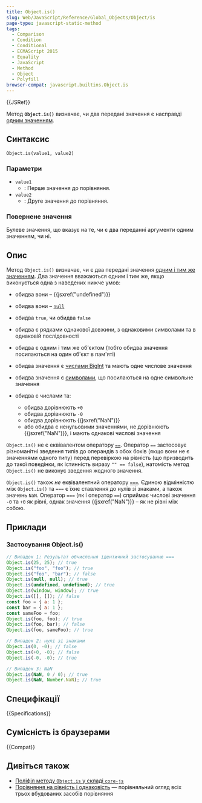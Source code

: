 ```yaml
---
title: Object.is()
slug: Web/JavaScript/Reference/Global_Objects/Object/is
page-type: javascript-static-method
tags:
  - Comparison
  - Condition
  - Conditional
  - ECMAScript 2015
  - Equality
  - JavaScript
  - Method
  - Object
  - Polyfill
browser-compat: javascript.builtins.Object.is
---
```


{{JSRef}}

Метод **`Object.is()`** визначає, чи два передані значення є насправді [одним значенням](/uk/docs/Web/JavaScript/Equality_comparisons_and_sameness#rivnist-odnoho-znachennia-za-dopomohoiu-object-is).

## Синтаксис

```js-nolint
Object.is(value1, value2)
```

### Параметри

- `value1`
  - : Перше значення до порівняння.
- `value2`
  - : Друге значення до порівняння.

### Повернене значення

Булеве значення, що вказує на те, чи є два переданні аргументи одним значенням, чи ні.

## Опис

Метод `Object.is()` визначає, чи є два передані значення [одним і тим же значенням](/uk/docs/Web/JavaScript/Equality_comparisons_and_sameness#rivnist-odnoho-znachennia-za-dopomohoiu-object-is). Два значення вважаються одним і тим же, якщо виконується одна з наведених нижче умов:

- обидва вони – {{jsxref("undefined")}}
- обидва вони – [`null`](/uk/docs/Web/JavaScript/Reference/Operators/null)
- обидва `true`, чи обидва `false`
- обидва є рядками однакової довжини, з однаковими символами та в однаковій послідовності
- обидва є одним і тим же об'єктом (тобто обидва значення посилаються на один об'єкт в пам'яті)
- обидва значення є [числами BigInt](/uk/docs/Web/JavaScript/Reference/Global_Objects/BigInt) та мають одне числове значення
- обидва значення є [символами](/uk/docs/Web/JavaScript/Reference/Global_Objects/Symbol), що посилаються на одне символьне значення
- обидва є числами та:

  - обидва дорівнюють `+0`
  - обидва дорівнюють `-0`
  - обидва дорівнюють {{jsxref("NaN")}}
  - або обидва є ненульовими значеннями, не дорівнюють {{jsxref("NaN")}}, і мають однакові числові значення

`Object.is()` не є еквівалентом оператору [`==`](/uk/docs/Web/JavaScript/Reference/Operators/Equality). Оператор `==` застосовує різноманітні зведення типів до операндів з обох боків (якщо вони не є значеннями одного типу) перед перевіркою на рівність (що призводить до такої поведінки, як істинність виразу `"" == false`), натомість метод `Object.is()` не виконує зведення жодного значення.

`Object.is()` також _не_ еквівалентний оператору [`===`](/uk/docs/Web/JavaScript/Reference/Operators/Strict_equality). Єдиною відмінністю між `Object.is()` та `===` є їхнє ставлення до нулів зі знаками, а також значень `NaN`. Оператор `===` (як і оператор `==`) сприймає числові значення `-0` та `+0` як рівні, однак значення {{jsxref("NaN")}} – як не рівні між собою.

## Приклади

### Застосування Object.is()

```js
// Випадок 1: Результат обчислення ідентичний застосуванню ===
Object.is(25, 25); // true
Object.is("foo", "foo"); // true
Object.is("foo", "bar"); // false
Object.is(null, null); // true
Object.is(undefined, undefined); // true
Object.is(window, window); // true
Object.is([], []); // false
const foo = { a: 1 };
const bar = { a: 1 };
const sameFoo = foo;
Object.is(foo, foo); // true
Object.is(foo, bar); // false
Object.is(foo, sameFoo); // true

// Випадок 2: нулі зі знаками
Object.is(0, -0); // false
Object.is(+0, -0); // false
Object.is(-0, -0); // true

// Випадок 3: NaN
Object.is(NaN, 0 / 0); // true
Object.is(NaN, Number.NaN); // true
```

## Специфікації

{{Specifications}}

## Сумісність із браузерами

{{Compat}}

## Дивіться також

- [Поліфіл методу `Object.is` у складі `core-js`](https://github.com/zloirock/core-js#ecmascript-object)
- [Порівняння на рівність і однаковість](/uk/docs/Web/JavaScript/Equality_comparisons_and_sameness) — порівняльний огляд всіх трьох вбудованих засобів порівняння
